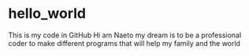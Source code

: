 # hello_world
This is my code in GitHub
Hi am Naeto my dream is to be a professional coder to make different programs that will help my family and the world
